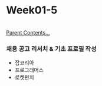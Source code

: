 # Week01-5

<br>[Parent Contents...](../../README.md/#til-today-i-learned)

### 채용 공고 리서치 & 기초 프로필 작성

- 잡코리아
- 프로그래머스
- 로켓펀치